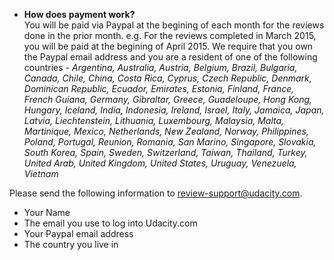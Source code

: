 * **How does payment work?** <br /> 
  You will be paid via Paypal at the begining of each month for the reviews done in the prior month. 
e.g. For the reviews completed in March 2015, you will be paid at the begining of April 2015. We require that you own the Paypal email address and you are a resident of one of the following countries - *Argentina, Australia, Austria, Belgium, Brazil, Bulgaria, Canada, Chile, China, Costa Rica, Cyprus, Czech Republic, Denmark, Dominican Republic, Ecuador, Emirates, Estonia, Finland, France, French Guiana, Germany, Gibraltar, Greece, Guadeloupe, Hong Kong, Hungary, Iceland, India, Indonesia, Ireland, Israel, Italy, Jamaica, Japan, Latvia, Liechtenstein, Lithuania, Luxembourg, Malaysia, Malta, Martinique, Mexico, Netherlands, New Zealand, Norway, Philippines, Poland, Portugal, Reunion, Romania, San Marino, Singapore, Slovakia, South Korea, Spain, Sweden, Switzerland, Taiwan, Thailand, Turkey, United Arab, United Kingdom, United States, Uruguay, Venezuela, Vietnam*

Please send the following information to review-support@udacity.com. 
* Your Name
* The email you use to log into Udacity.com
* Your Paypal email address
* The country you live in




